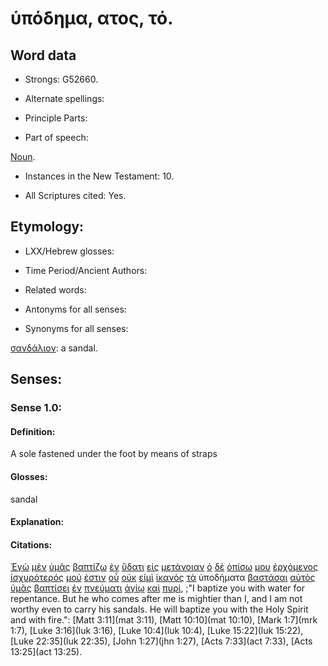 # ὑπόδημα, ατος, τό.

<!-- Status: S2=NeedsFinalCheck -->
<!-- Lexica used for edits: BDAG, FFM, LN, A-S -->

## Word data

* Strongs: G52660.


* Alternate spellings:

* Principle Parts: 

* Part of speech: 

[Noun](http://ugg.readthedocs.io/en/latest/noun.html).

* Instances in the New Testament: 10.

* All Scriptures cited: Yes.

## Etymology: 

* LXX/Hebrew glosses: 

* Time Period/Ancient Authors: 

* Related words: 

* Antonyms for all senses:

* Synonyms for all senses: 

 [σανδάλιον](../G45470/01.md): a sandal.

## Senses:

### Sense 1.0:

#### Definition: 

A  sole fastened under the foot by means of straps

#### Glosses:

sandal

#### Explanation:

#### Citations:

[Ἐγὼ](../G14730/01.md) [μὲν](../G33030/01.md) [ὑμᾶς](../G47710/01.md) [βαπτίζω](../G09070/01.md) [ἐν](../G17220/01.md) [ὕδατι](../G52040/01.md) [εἰς](../G15190/01.md) [μετάνοιαν](../G33410/01.md) [ὁ](../G35880/01.md) [δὲ](../G11610/01.md) [ὀπίσω](../G36940/01.md) [μου](../G14730/01.md) [ἐρχόμενος](../G20640/01.md) [ἰσχυρότερός](../G24785/01.md) [μού](../G14730/01.md) [ἐστιν](../G99999/01.md) [οὗ](../G37390/01.md) [οὐκ](../G37560/01.md) [εἰμὶ](../G99999/01.md) [ἱκανὸς](../G24250/01.md) [τὰ](../G35880/01.md) ὑποδήματα [βαστάσαι](../G09410/01.md) [αὐτὸς](../G08460/01.md) [ὑμᾶς](../G47710/01.md) [βαπτίσει](../G09070/01.md) [ἐν](../G17220/01.md) [πνεύματι](../G41510/01.md) [ἁγίῳ](../G00400/01.md) [καὶ](../G25320/01.md) [πυρί](../G44420/01.md), 
;"I baptize you with water for repentance. But he who comes after me is mightier than I, and I am not worthy even to carry his sandals. He will baptize you with the Holy Spirit and with fire.":
[Matt 3:11](mat 3:11),  [Matt 10:10](mat 10:10),  [Mark 1:7](mrk 1:7),  [Luke 3:16](luk 3:16),  [Luke 10:4](luk 10:4),  [Luke 15:22](luk 15:22),  [Luke 22:35](luk 22:35),  [John 1:27](jhn 1:27),  [Acts 7:33](act 7:33),  [Acts 13:25](act 13:25).
